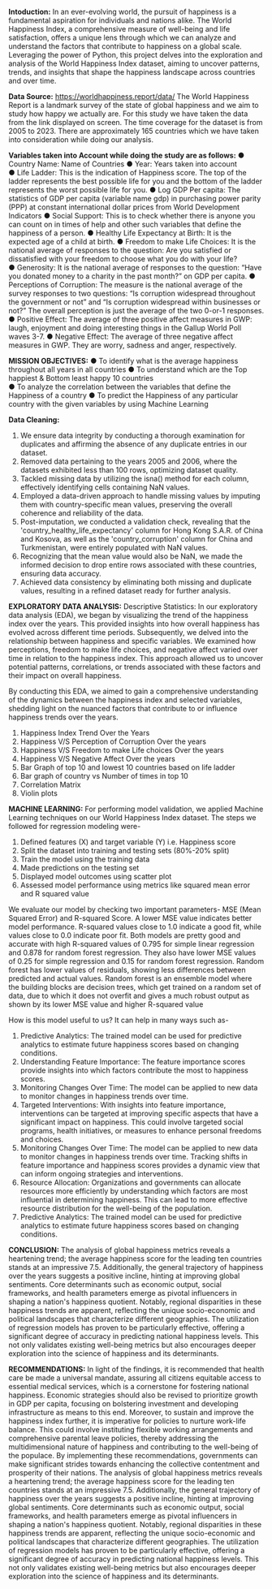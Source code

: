 **Intoduction:**
In an ever-evolving world, the pursuit of happiness is a fundamental aspiration for individuals and nations 
alike. The World Happiness Index, a comprehensive measure of well-being and life satisfaction, offers a 
unique lens through which we can analyze and understand the factors that contribute to happiness on a 
global scale.  
Leveraging the power of Python, this project delves into the exploration and analysis of the World 
Happiness Index dataset, aiming to uncover patterns, trends, and insights that shape the happiness landscape 
across countries and over time. 


**Data Source:**
https://worldhappiness.report/data/ 
The World Happiness Report is a landmark survey of the state of global happiness and we aim to study 
how happy we actually are. 
For this study we have taken the data from the link displayed on screen. The time coverage for the dataset 
is from 2005 to 2023. There are approximately 165 countries which we have taken into consideration while 
doing our analysis. 


**Variables taken into Account while doing the study are as follows:**
● Country Name: Name of Countries 
● Year: Years taken into account  
● Life Ladder: This is the indication of Happiness score. The top of the ladder represents the best possible 
life for you and the bottom of the ladder represents the worst possible life for you. 
● Log GDP Per capita: The statistics of GDP per capita (variable name gdp) in purchasing power parity 
(PPP) at constant international dollar prices from World Development Indicators 
● Social Support: This is to check whether there is anyone you can count on in times of help and other 
such variables that define the happiness of a person. 
● Healthy Life Expectancy at Birth: It is the expected age of a child at birth. 
● Freedom to make Life Choices: It is the national average of responses to the question: Are you 
satisfied or dissatisfied with your freedom to choose what you do with your life?  
● Generosity: It is the national average of responses to the question: “Have you donated money to a 
charity in the past month?” on GDP per capita. 
● Perceptions of Corruption: The measure is the national average of the survey responses to two 
questions: “Is corruption widespread throughout the government or not” and “Is corruption widespread 
within businesses or not?” The overall perception is just the average of the two 0-or-1 responses. 
● Positive Effect: The average of three positive affect measures in GWP: laugh, enjoyment and doing 
interesting things in the Gallup World Poll waves 3-7. 
● Negative Effect: The average of three negative affect measures in GWP. They are worry, sadness and 
anger, respectively. 


**MISSION OBJECTIVES:** 
● To identify what is the average happiness throughout all years in all countries 
● To understand which are the Top happiest & Bottom least happy 10 countries  
● To analyze the correlation between the variables that define the Happiness of a country 
● To predict the Happiness of any particular country with the given variables by using Machine 
Learning 


**Data Cleaning:**
1. We ensure data integrity by conducting a thorough examination for duplicates and affirming the 
absence of any duplicate entries in our dataset. 
2. Removed data pertaining to the years 2005 and 2006, where the datasets exhibited less than 100 
rows, optimizing dataset quality. 
3. Tackled missing data by utilizing the isna() method for each column, effectively identifying cells 
containing NaN values. 
4. Employed a data-driven approach to handle missing values by imputing them with country-specific 
mean values, preserving the overall coherence and reliability of the data. 
5. Post-imputation, 
we conducted a validation check, revealing that the 
'country_healthy_life_expectancy' column for Hong Kong S.A.R. of China and Kosova, as well as 
the 'country_corruption' column for China and Turkmenistan, were entirely populated with NaN 
values. 
6. Recognizing that the mean value would also be NaN, we made the informed decision to drop entire 
rows associated with these countries, ensuring data accuracy. 
7. Achieved data consistency by eliminating both missing and duplicate values, resulting in a refined 
dataset ready for further analysis. 

**EXPLORATORY DATA ANALYSIS:**
Descriptive Statistics: 
In our exploratory data analysis (EDA), we began by visualizing the trend of the happiness index over the 
years. This provided insights into how overall happiness has evolved across different time periods. 
Subsequently, we delved into the relationship between happiness and specific variables. We examined how 
perceptions, freedom to make life choices, and negative affect varied over time in relation to the happiness 
index. This approach allowed us to uncover potential patterns, correlations, or trends associated with these 
factors and their impact on overall happiness. 

By conducting this EDA, we aimed to gain a comprehensive understanding of the dynamics between the 
happiness index and selected variables, shedding light on the nuanced factors that contribute to or influence 
happiness trends over the years.

1. Happiness Index Trend Over the Years
2. Happiness V/S Perception of Corruption Over the years
3. Happiness V/S Freedom to make Life choices Over the years
4. Happiness V/S Negative Affect Over the years
5. Bar Graph of top 10 and lowest 10 countries based on life ladder
7.  Bar graph of country vs Number of times in top 10
8.  Correlation Matrix
9.  Violin plots

**MACHINE LEARNING:**
For performing model validation, we applied Machine Learning techniques on our World Happiness Index 
dataset. 
The steps we followed for regression modeling were- 
1. Defined features (X) and target variable (Y) i.e. Happiness score 
2. Split the dataset into training and testing sets (80%-20% split) 
3. Train the model using the training data 
4. Made predictions on the testing set 
5. Displayed model outcomes using scatter plot 
6. Assessed model performance using metrics like squared mean error and R squared value

We evaluate our model by checking two important parameters- MSE (Mean Squared Error) and R-squared 
Score. A lower MSE value indicates better model performance. R-squared values close to 1.0 indicate a 
good fit, while values close to 0.0 indicate poor fit. 
Both models are pretty good and accurate with high R-squared values of 0.795 for simple linear regression 
and 0.878 for random forest regression. They also have lower MSE values of 0.25 for simple regression 
and 0.15 for random forest regression. 
Random forest has lower values of residuals, showing less differences between predicted and actual values. 
Random forest is an ensemble model where the building blocks are decision trees, which get trained on a 
random set of data, due to which it does not overfit and gives a much robust output as shown by its lower 
MSE value and higher R-squared value 

How is this model useful to us? It can help in many ways such as- 
1. Predictive Analytics: The trained model can be used for predictive analytics to estimate future 
happiness scores based on changing conditions. 
2. Understanding Feature Importance: The feature importance scores provide insights into which 
factors contribute the most to happiness scores. 
3. Monitoring Changes Over Time: The model can be applied to new data to monitor changes in 
happiness trends over time. 
4. Targeted Interventions: With insights into feature importance, interventions can be targeted at 
improving specific aspects that have a significant impact on happiness. This could involve targeted 
social programs, health initiatives, or measures to enhance personal freedoms and choices. 
5. Monitoring Changes Over Time: The model can be applied to new data to monitor changes in 
happiness trends over time. Tracking shifts in feature importance and happiness scores provides a 
dynamic view that can inform ongoing strategies and interventions. 
6. Resource Allocation: Organizations and governments can allocate resources more efficiently by 
understanding which factors are most influential in determining happiness. This can lead to more 
effective resource distribution for the well-being of the population. 
7. Predictive Analytics: The trained model can be used for predictive analytics to estimate future 
happiness scores based on changing conditions.

**CONCLUSION:**
The analysis of global happiness metrics reveals a heartening trend; the average happiness score for the 
leading ten countries stands at an impressive 7.5. Additionally, the general trajectory of happiness over the 
years suggests a positive incline, hinting at improving global sentiments. Core determinants such as 
economic output, social frameworks, and health parameters emerge as pivotal influencers in shaping a 
nation's happiness quotient. Notably, regional disparities in these happiness trends are apparent, reflecting 
the unique socio-economic and political landscapes that characterize different geographies. The utilization 
of regression models has proven to be particularly effective, offering a significant degree of accuracy in 
predicting national happiness levels. This not only validates existing well-being metrics but also encourages 
deeper exploration into the science of happiness and its determinants. 


**RECOMMENDATIONS:**
In light of the findings, it is recommended that health care be made a universal mandate, assuring all citizens 
equitable access to essential medical services, which is a cornerstone for fostering national happiness. 
Economic strategies should also be revised to prioritize growth in GDP per capita, focusing on bolstering 
investment and developing infrastructure as means to this end. Moreover, to sustain and improve the 
happiness index further, it is imperative for policies to nurture work-life balance. This could involve 
instituting flexible working arrangements and comprehensive parental leave policies, thereby addressing 
the multidimensional nature of happiness and contributing to the well-being of the populace. By 
implementing these recommendations, governments can make significant strides towards enhancing the 
collective contentment and prosperity of their nations.
The analysis of global happiness metrics reveals a heartening trend; the average happiness score for the 
leading ten countries stands at an impressive 7.5. Additionally, the general trajectory of happiness over the 
years suggests a positive incline, hinting at improving global sentiments. Core determinants such as 
economic output, social frameworks, and health parameters emerge as pivotal influencers in shaping a 
nation's happiness quotient. Notably, regional disparities in these happiness trends are apparent, reflecting 
the unique socio-economic and political landscapes that characterize different geographies. The utilization 
of regression models has proven to be particularly effective, offering a significant degree of accuracy in 
predicting national happiness levels. This not only validates existing well-being metrics but also encourages 
deeper exploration into the science of happiness and its determinants. 
